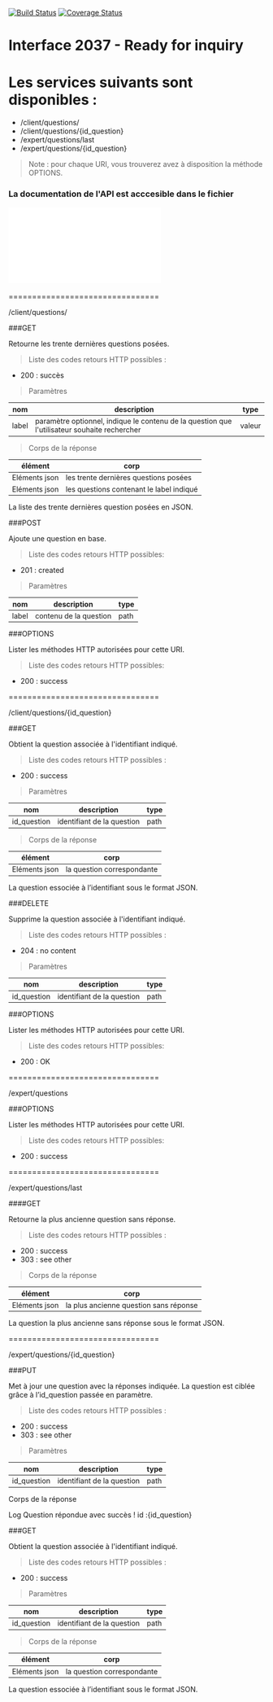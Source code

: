 
[![Build Status](https://travis-ci.org/kimsavinfo/Interface_2037_Ready_for_inquiry.svg?branch=master)](https://travis-ci.org/kimsavinfo/Interface_2037_Ready_for_inquiry) [![Coverage Status](https://coveralls.io/repos/kimsavinfo/Interface_2037_Ready_for_inquiry/badge.png)](https://coveralls.io/r/kimsavinfo/Interface_2037_Ready_for_inquiry)

Interface 2037 - Ready for inquiry 
================================

# Les services suivants sont disponibles :
* /client/questions/
* /client/questions/{id_question}
* /expert/questions/last
* /expert/questions/{id_question}


> Note : pour chaque URI, vous trouverez avez à disposition la méthode OPTIONS.

### La documentation de l'API est acccesible dans le fichier
![docs/doc_API.pdf](docs/doc_API.pdf)

================================

/client/questions/

###GET

Retourne les trente dernières questions posées.

> Liste des codes retours HTTP possibles :
* 200 : succès


> Paramètres

| nom           | description                                                                                  | type      |
| ------------- | -------------------------------------------------------------------------------------------- | --------- | 
| label         | paramètre optionnel, indique le contenu de la question que l'utilisateur souhaite rechercher |     valeur|      
> Corps de la réponse

| élément       | corp                                     |
| ------------- | ---------------------------------------- |
| Eléments json | les trente dernières questions posées    |
| Eléments json | les questions contenant le label indiqué |   

La liste des trente dernières question posées en JSON.


###POST

Ajoute une question en base.

> Liste des codes retours HTTP possibles:
* 201 : created


> Paramètres

| nom	  | description            | type | 
| ----- | ---------------------- | ---- |
| label | contenu de la question | path |


###OPTIONS

Lister les méthodes HTTP autorisées pour cette URI.

> Liste des codes retours HTTP possibles:
* 200 : success

================================

/client/questions/{id_question}


###GET

Obtient la question associée à l'identifiant indiqué.

> Liste des codes retours HTTP possibles :
* 200 : success


> Paramètres

| nom           | description                | type      |
| ------------- | -------------------------- | --------- | 
| id_question   | identifiant de la question | path      |

> Corps de la réponse

| élément       | corp                        |
| ------------- | --------------------------- |
| Eléments json | la question correspondante  |

La question essociée à l’identifiant sous le format JSON.


###DELETE

Supprime la question associée à l'identifiant indiqué.

> Liste des codes retours HTTP possibles :
* 204 : no content


> Paramètres

| nom           | description                | type      |
| ------------- | -------------------------- | --------- | 
| id_question   | identifiant de la question | path      |


###OPTIONS

Lister les méthodes HTTP autorisées pour cette URI.

> Liste des codes retours HTTP possibles:
* 200 : OK

================================

/expert/questions

###OPTIONS

Lister les méthodes HTTP autorisées pour cette URI.

> Liste des codes retours HTTP possibles:
* 200 : success

================================

/expert/questions/last


####GET

Retourne la plus ancienne question sans réponse.

> Liste des codes retours HTTP possibles :
* 200 : success
* 303 : see other


> Corps de la réponse

| élément       | corp                                    |
| ------------- | --------------------------------------- |
| Eléments json | la plus ancienne question sans réponse  |

La question la plus ancienne sans réponse sous le format JSON.

================================

/expert/questions/{id_question}


###PUT

Met à jour une question avec la réponses indiquée.
La question est ciblée grâce à l’id_question passée en paramètre.

> Liste des codes retours HTTP possibles :
* 200 : success
* 303 : see other


> Paramètres

| nom           | description                | type      |
| ------------- | -------------------------- | --------- | 
| id_question   | identifiant de la question | path      |

Corps de la réponse

Log
Question répondue avec succès ! id :{id_question}


###GET

Obtient la question associée à l'identifiant indiqué.

> Liste des codes retours HTTP possibles :
* 200 : success


> Paramètres

| nom           | description                | type      |
| ------------- | -------------------------- | --------- | 
| id_question   | identifiant de la question | path      | 


> Corps de la réponse

| élément       | corp                        |
| ------------- | --------------------------- |
| Eléments json | la question correspondante  |

La question essociée à l’identifiant sous le format JSON.









